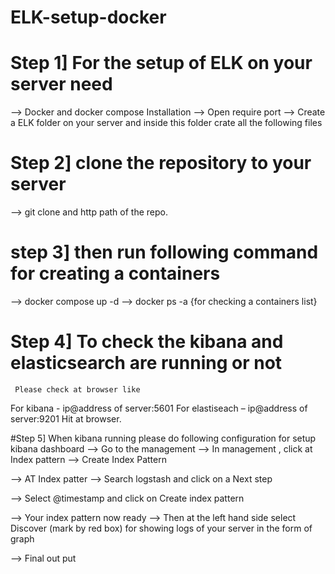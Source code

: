 # ELK-setup-docker

# Step 1] For the setup of ELK  on your server need 
-->	Docker and docker compose  Installation
-->	Open require port 
-->	Create a ELK folder on your server and inside this folder crate all the following files 

# Step 2] clone the repository to your server
--> git clone and http path of the repo.
# step 3] then run following command for creating a containers 
--> docker compose up -d
--> docker ps -a  {for checking a containers list}

# Step 4] To check the  kibana and elasticsearch are running or not 
     Please check at browser like
For kibana - ip@address of server:5601
For elastiseach – ip@address of server:9201
Hit at browser.

#Step 5] When kibana running please do following configuration for setup kibana dashboard
-->	Go to the management 
--> In management , click at Index pattern 
--> Create Index Pattern


 








--> AT Index patter 
--> Search logstash and click on a Next step
 
--> Select @timestamp  and click on Create index pattern
 







--> Your index pattern now ready 
--> Then at the left hand side select Discover (mark by red box) for showing logs of your server in the form of graph 
 

--> Final out put
 


